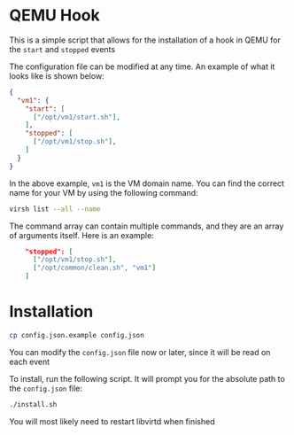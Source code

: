 # QEMU Hook
This is a simple script that allows for the installation of a hook in QEMU for the `start` and `stopped` events

The configuration file can be modified at any time. An example of what it looks like is shown below:

```json
{
  "vm1": {
    "start": [
      ["/opt/vm1/start.sh"],
    ],
    "stopped": [
      ["/opt/vm1/stop.sh"],
    ]
  }
}
```

In the above example, `vm1` is the VM domain name. You can find the correct name for your VM by using the following command:

```sh
virsh list --all --name
```

The command array can contain multiple commands, and they are an array of arguments itself. Here is an example:
```json
    "stopped": [
      ["/opt/vm1/stop.sh"],
      ["/opt/common/clean.sh", "vm1"]
    ]
```

# Installation


```sh
cp config.json.example config.json
```
You can modify the `config.json` file now or later, since it will be read on each event

To install, run the following script. It will prompt you for the absolute path to the `config.json` file:

```sh
./install.sh
```

You will most likely need to restart libvirtd when finished
